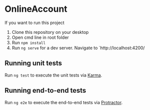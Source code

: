 # OnlineAccount

If you want to run this project 
1. Clone this repository on your desktop
2. Open cmd line in root folder
3. Run `npm install`
4. Run `ng serve` for a dev server. Navigate to `http://localhost:4200/

## Running unit tests

Run `ng test` to execute the unit tests via [Karma](https://karma-runner.github.io).

## Running end-to-end tests

Run `ng e2e` to execute the end-to-end tests via [Protractor](http://www.protractortest.org/).


